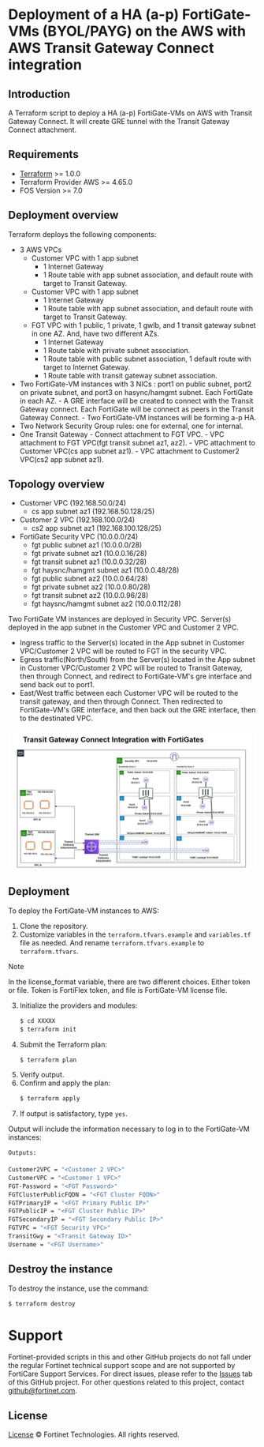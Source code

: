 # Deployment of a HA (a-p) FortiGate-VMs (BYOL/PAYG) on the AWS with AWS Transit Gateway Connect integration
## Introduction
A Terraform script to deploy a HA (a-p) FortiGate-VMs on AWS with Transit Gateway Connect.  It will create GRE tunnel with the Transit Gateway Connect attachment.

## Requirements
* [Terraform](https://learn.hashicorp.com/terraform/getting-started/install.html) >= 1.0.0
* Terraform Provider AWS >= 4.65.0
* FOS Version >= 7.0

## Deployment overview
Terraform deploys the following components:
   - 3 AWS VPCs
        - Customer VPC with 1 app subnet 
           - 1 Internet Gateway
           - 1 Route table with app subnet association, and default route with target to Transit Gateway.
        - Customer VPC with 1 app subnet 
           - 1 Internet Gateway
           - 1 Route table with app subnet association, and default route with target to Transit Gateway.
        - FGT VPC with 1 public, 1 private, 1 gwlb, and 1 transit gateway subnet in one AZ.  And, have two different AZs. 
           - 1 Internet Gateway
           - 1 Route table with private subnet association.
           - 1 Route table with public subnet association, 1 default route with target to Internet Gateway.
           - 1 Route table with transit gateway subnet association.
   - Two FortiGate-VM instances with 3 NICs : port1 on public subnet, port2 on private subnet, and port3 on hasync/hamgmt subnet.  Each FortiGate in each AZ.
           - A GRE interface will be created to connect with the Transit Gateway connect.  Each FortiGate will be connect as peers in the Transit Gateway Connect.
           - Two FortiGate-VM instances will be forming a-p HA.
   - Two Network Security Group rules: one for external, one for internal.
   - One Transit Gateway 
           - Connect attachment to FGT VPC.
           - VPC attachment to FGT VPC(fgt transit subnet az1, az2).
           - VPC attachment to Customer VPC(cs app subnet az1).
           - VPC attachment to Customer2 VPC(cs2 app subnet az1).

## Topology overview
* Customer VPC (192.168.50.0/24)
  - cs app subnet az1  (192.168.50.128/25)
* Customer 2 VPC (192.168.100.0/24)
  - cs2 app subnet az1  (192.168.100.128/25)
* FortiGate Security VPC (10.0.0.0/24)
  - fgt public subnet az1   (10.0.0.0/28)
  - fgt private subnet az1  (10.0.0.16/28)
  - fgt transit subnet az1  (10.0.0.32/28)
  - fgt haysnc/hamgmt subnet az1  (10.0.0.48/28)
  - fgt public subnet az2   (10.0.0.64/28)
  - fgt private subnet az2  (10.0.0.80/28)
  - fgt transit subnet az2  (10.0.0.96/28)
  - fgt haysnc/hamgmt subnet az2  (10.0.0.112/28)


Two FortiGate VM instances are deployed in Security VPC.
Server(s) deployed in the app subnet in the Customer VPC and Customer 2 VPC.

* Ingress traffic to the Server(s) located in the App subnet in Customer VPC/Customer 2 VPC will be routed to FGT in the security VPC. 
* Egress traffic(North/South) from the Server(s) located in the App subnet in Customer VPC/Customer 2 VPC will be routed to Transit Gateway, then through Connect, and redirect to FortiGate-VM's gre interface and send back out to port1.
* East/West traffic between each Customer VPC will be routed to the transit gateway, and then through Connect.  Then redirected to FortiGate-VM's GRE interface, and then back out the GRE interface, then to the destinated VPC.

![transit-gateway-connect-architecture](./transitgwyconnect.jpg?raw=true "Transit Gateway Connect Architecture")


## Deployment
To deploy the FortiGate-VM instances to AWS:
1. Clone the repository.
2. Customize variables in the `terraform.tfvars.example` and `variables.tf` file as needed.  And rename `terraform.tfvars.example` to `terraform.tfvars`.
> [!NOTE]
> In the license_format variable, there are two different choices.
> Either token or file.  Token is FortiFlex token, and file is FortiGate-VM license file.
3. Initialize the providers and modules:
   ```sh
   $ cd XXXXX
   $ terraform init
    ```
4. Submit the Terraform plan:
   ```sh
   $ terraform plan
   ```
5. Verify output.
6. Confirm and apply the plan:
   ```sh
   $ terraform apply
   ```
7. If output is satisfactory, type `yes`.

Output will include the information necessary to log in to the FortiGate-VM instances:
```sh
Outputs:

Customer2VPC = "<Customer 2 VPC>"
CustomerVPC = "<Customer 1 VPC>"
FGT-Password = "<FGT Password>"
FGTClusterPublicFQDN = "<FGT Cluster FQDN>"
FGTPrimaryIP = "<FGT Primary Public IP>"
FGTPublicIP = "<FGT Cluster Public IP>"
FGTSecondaryIP = "<FGT Secondary Public IP>"
FGTVPC = "<FGT Security VPC>"
TransitGwy = "<Transit Gateway ID>"
Username = "<FGT Username>"

```

## Destroy the instance
To destroy the instance, use the command:
```sh
$ terraform destroy
```

# Support
Fortinet-provided scripts in this and other GitHub projects do not fall under the regular Fortinet technical support scope and are not supported by FortiCare Support Services.
For direct issues, please refer to the [Issues](https://github.com/fortinet/fortigate-terraform-deploy/issues) tab of this GitHub project.
For other questions related to this project, contact [github@fortinet.com](mailto:github@fortinet.com).

## License
[License](https://github.com/fortinet/fortigate-terraform-deploy/blob/master/LICENSE) © Fortinet Technologies. All rights reserved.
